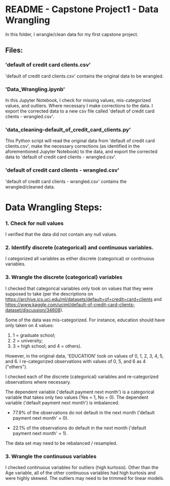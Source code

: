 

# README - Capstone Project1 - Data Wrangling

In this folder, I wrangle/clean data for my first capstone project.

<p></p>

## Files: 

### 'default of credit card clients.csv'

'default of credit card clients.csv' contains the original data to be wrangled.

### 'Data_Wrangling.ipynb'

In this Jupyter Notebook, I check for missing values, mis-categorized values, and outliers.  Where necessary I make corrections to the data.  I export the corrected data to a new csv file called 'default of credit card clients - wrangled.csv'.

### 'data_cleaning-default_of_credit_card_clients.py'

This Python script will read the original data from 'default of credit card clients.csv', make the necessary corrections (as identified in the aforementioned Jupyter Notebook) to the data, and export the corrected data to 'default of credit card clients - wrangled.csv'.


### 'default of credit card clients - wrangled.csv'

'default of credit card clients - wrangled.csv' contains the wrangled/cleaned data.


<p></p>

# Data Wrangling Steps:

### 1. Check for null values

I verified that the data did not contain any null values.

### 2. Identify discrete (categorical) and continuous variables.

I categorized all variables as either discrete (categorical) or continuous variables.

### 3. Wrangle the discrete (categorical) variables

I checked that categorical variables only took on values that they were supposed to take (per the descriptions on https://archive.ics.uci.edu/ml/datasets/default+of+credit+card+clients and https://www.kaggle.com/uciml/default-of-credit-card-clients-dataset/discussion/34608).  

Some of the data was mis-categorized.  For instance, education should have only taken on 4 values:

1. 1 = graduate school; 
2. 2 = university; 
3. 3 = high school; and 
4 = others).

However, in the original data, 'EDUCATION' took on values of 0, 1, 2, 3, 4, 5, and 6.
I re-categorized observations with values of 0, 5, and 6 as 4 ("others").

I checked each of the discrete (categorical) variables and re-categorized observations where necessary.




<p></p>

The dependent variable ('default payment next month') is a categorical variable that takes only two values (Yes = 1, No = 0).  The dependent variable ('default payment next month') is imbalanced.

+ 77.9% of the observations do not default in the next month ('default payment next month' = 0).

+ 22.1% of the observations do default in the next month ('default payment next month' = 1).

The data set may need to be rebalanced / resampled. 



<p></p>

### 3. Wrangle the continuous variables

I checked continuous variables for outliers (high kurtosis).  Other than the Age variable, all of the other continuous variables had high kurtosis and were highly skewed.  The outliers may need to be trimmed for linear models.




